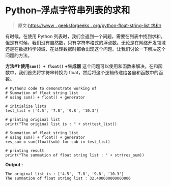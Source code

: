 # Python–浮点字符串列表的求和

> 原文:[https://www . geeksforgeeks . org/python-float-string-list 求和/](https://www.geeksforgeeks.org/python-summation-of-float-string-list/)

有时候，在使用 Python 列表时，我们会遇到一个问题，需要在列表中找到求和。但是有时候，我们没有自然数，只有字符串格式的浮点数。无论是在网络开发领域还是在数据科学领域，在处理数据时都会出现这个问题。让我们讨论一下解决这个问题的方法。

**方法#1:使用`sum() + float()` +生成器**
这个问题可以使用和函数来解决，在和函数中，我们首先将字符串转换为 float，然后将这个逻辑传递给各自和函数中的函数。

```
# Python3 code to demonstrate working of
# Summation of float string list
# using sum() + float() + generator

# initialize lists
test_list = ['4.5', '7.8', '9.8', '10.3']

# printing original list
print("The original list is : " + str(test_list))

# Summation of float string list
# using sum() + float() + generator
res_sum = sum(float(sub) for sub in test_list)

# printing result
print("The summation of float string list : " + str(res_sum))
```

**Output :**

```
The original list is : ['4.5', '7.8', '9.8', '10.3']
The summation of float string list : 32.400000000000006

```